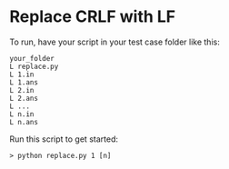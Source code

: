 # Replace CRLF with LF

To run, have your script in your test case folder like this:

```
your_folder
L replace.py
L 1.in
L 1.ans
L 2.in
L 2.ans
L ...
L n.in
L n.ans
```

Run this script to get started:
```
> python replace.py 1 [n]
```
